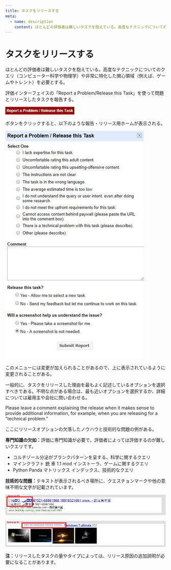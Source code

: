 ```yaml
---
title: タスクをリリースする
meta:
  - name: description
    content: ほとんどの評価者は難しいタスクを抱えている。高度なテクニックについてのクエリ（コンピューター科学や物理学）や非常に特化した関心領域（例えば、ゲームやトレント）を必要とする。
---
```


# タスクをリリースする

ほとんどの評価者は難しいタスクを抱えている。高度なテクニックについてのクエリ（コンピューター科学や物理学）や非常に特化した関心領域（例えば、ゲームやトレント）を必要とする。

評価インターフェイスの「Report a Problem/Release this Task」を使って問題とリリースしたタスクを報告する。

![](../images/img850.jpg)

ボタンをクリックすると、以下のような報告・リリース用ホームが表示される。

![](../images/img851.jpg)

このメニューには変更が加えられることがあるので、上に表示されているように変更されることがある。

一般的に、タスクをリリースした理由を最もよく記述しているオプションを選択すべきである。不明な点がある場合は、最も近いオプションを選択するか、詳細については雇用主や会社に問い合わせる。

Please leave a comment explaining the release when it makes sense to provide additional information, for example, when you are releasing for a "technical problem."

ここにリリースオプションの欠落したノウハウと技術的な問題の例がある。

**専門知識の欠如：**<!-- -->評価に専門知識が必要で、評価者によっては評価するのが難しいクエリです。

- <span class="query">コルチゾール分泌がブランクパターンを呈する</span>、科学に関するクエリ
- <span class="query">マインクラフト 銃 車 1.1 mod インストーラ</span>、ゲームに関するクエリ
- <span class="query">Python Panda マトリックス インデックス</span>、技術的なクエリ

**技術的な問題：**<!-- -->テキストが表示されるべき場所に、クエスチョンマークや他の意味不明な文字が記載されています。

![](../images/img853.jpg)

![](../images/img854.jpg)

**注：**<!-- -->リリースしたタスクの量やタイプによっては、リリース原因の追加説明が必要になることがあります。
